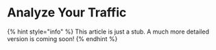 # Analyze Your Traffic

{% hint style="info" %}
This article is just a stub. A much more detailed version is coming soon!
{% endhint %}



